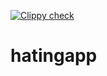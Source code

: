 [![Clippy check](https://github.com/ChicoState/archenemy/actions/workflows/ci.yml/badge.svg)](https://github.com/ChicoState/archenemy/actions/workflows/ci.yml)

# hatingapp
